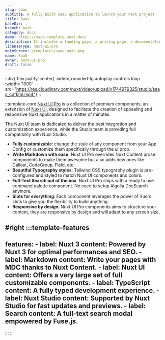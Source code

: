 ```yaml
---
slug: saas
subtitle: A fully built SaaS application to launch your next project
title: Saas
baseDir: .
branch: main
category: docs
demo: https://saas-template.nuxt.dev/
description: It includes a landing page, a pricing page, a documentation and a blog.
licenseType: nuxt-ui-pro
mainScreen: /templates/saas-main.png
name: SaaS
owner: nuxt-ui-pro
draft: false
---
```


::div{.flex.justify-center}
:video{.rounded-lg autoplay controls loop :width='1000' src="https://res.cloudinary.com/nuxt/video/upload/v1744979325/studio/saas_cafkml.mp4"}
::

::template-core
[Nuxt UI Pro](https://ui.nuxt.com/pro) is a collection of premium components, an extension of [Nuxt UI](https://ui.nuxt.com), designed to facilitate the creation of appealing and responsive Nuxt applications in a matter of minutes.

The Nuxt UI team is dedicated to deliver the best integration and customization experience, while the Studio team is providing full compatibility with Nuxt Studio.

- **Fully customizable**: change the style of any component from your App Config or customize them specifically through the ui prop.
- **Write Markdown with ease**: Nuxt UI Pro overrides Nuxt Content prose components to make them awesome but also adds new ones like Callout, CodeGroup, Field, etc.
- **Beautiful Typography styles**: Tailwind CSS typography plugin is pre-configured and styled to match Nuxt UI components and colors.
- **Full-Text Search out of the box**: Nuxt UI Pro ships with a ready to use command palette component. No need to setup Algolia DocSearch anymore.
- **Slots for everything**: Each component leverages the power of Vue's slots to give you the flexibility to build anything.
- **Responsive by design**: Nuxt UI Pro components aims to structure your content, they are responsive by design and will adapt to any screen size.

#right
  :::template-features
  ---
  features:
    - label: Nuxt 3
      content: Powered by Nuxt 3 for optimal performances and SEO.
    - label: Markdown
      content: Write your pages with MDC thanks to Nuxt Content.
    - label: Nuxt UI
      content: Offers a very large set of full customizable components.
    - label: TypeScript
      content: A fully typed development experience.
    - label: Nuxt Studio
      content: Supported by Nuxt Studio for fast updates and previews.
    - label: Search
      content: A full-text search modal empowered by Fuse.js.
  ---
  :::
::
